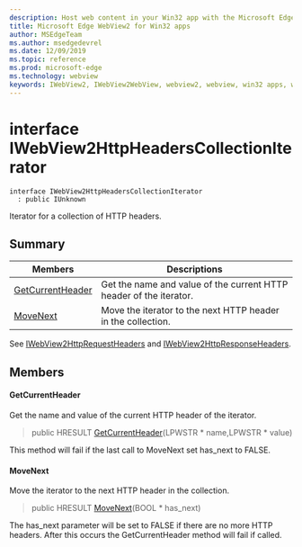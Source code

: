 ```yaml
---
description: Host web content in your Win32 app with the Microsoft Edge WebView2 control
title: Microsoft Edge WebView2 for Win32 apps
author: MSEdgeTeam
ms.author: msedgedevrel
ms.date: 12/09/2019
ms.topic: reference
ms.prod: microsoft-edge
ms.technology: webview
keywords: IWebView2, IWebView2WebView, webview2, webview, win32 apps, win32, edge
---
```


# interface IWebView2HttpHeadersCollectionIterator 

```
interface IWebView2HttpHeadersCollectionIterator
  : public IUnknown
```

Iterator for a collection of HTTP headers.

## Summary

 Members                        | Descriptions
--------------------------------|---------------------------------------------
[GetCurrentHeader](#getcurrentheader) | Get the name and value of the current HTTP header of the iterator.
[MoveNext](#movenext) | Move the iterator to the next HTTP header in the collection.

See [IWebView2HttpRequestHeaders](IWebView2HttpRequestHeaders.md#iwebview2httprequestheaders) and [IWebView2HttpResponseHeaders](IWebView2HttpResponseHeaders.md#iwebview2httpresponseheaders).

## Members

#### GetCurrentHeader 

Get the name and value of the current HTTP header of the iterator.

> public HRESULT [GetCurrentHeader](#getcurrentheader)(LPWSTR * name,LPWSTR * value)

This method will fail if the last call to MoveNext set has_next to FALSE.

#### MoveNext 

Move the iterator to the next HTTP header in the collection.

> public HRESULT [MoveNext](#movenext)(BOOL * has_next)

The has_next parameter will be set to FALSE if there are no more HTTP headers. After this occurs the GetCurrentHeader method will fail if called.

